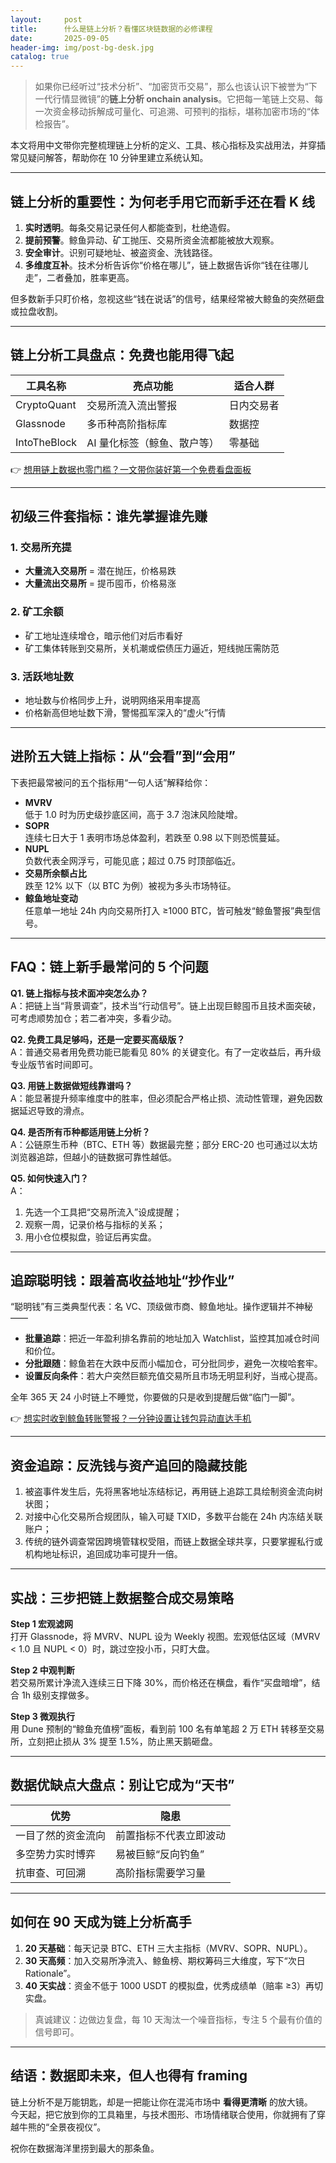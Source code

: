 ```yaml
---
layout:     post
title:      什么是链上分析？看懂区块链数据的必修课程
date:       2025-09-05
header-img: img/post-bg-desk.jpg
catalog: true
---
```


> 如果你已经听过“技术分析”、“加密货币交易”，那么也该认识下被誉为“下一代行情显微镜”的**链上分析 onchain analysis**。它把每一笔链上交易、每一次资金移动拆解成可量化、可追溯、可预判的指标，堪称加密市场的“体检报告”。  
>

本文将用中文带你完整梳理链上分析的定义、工具、核心指标及实战用法，并穿插常见疑问解答，帮助你在 10 分钟里建立系统认知。

---

## 链上分析的重要性：为何老手用它而新手还在看 K 线

1. **实时透明**。每条交易记录任何人都能查到，杜绝造假。  
2. **提前预警**。鲸鱼异动、矿工抛压、交易所资金流都能被放大观察。  
3. **安全审计**。识别可疑地址、被盗资金、洗钱路径。  
4. **多维度互补**。技术分析告诉你“价格在哪儿”，链上数据告诉你“钱在往哪儿走”，二者叠加，胜率更高。  

但多数新手只盯价格，忽视这些“钱在说话”的信号，结果经常被大鲸鱼的突然砸盘或拉盘收割。  

---

## 链上分析工具盘点：免费也能用得飞起

| 工具名称   | 亮点功能                             | 适合人群 |
|------------|--------------------------------------|----------|
| CryptoQuant | 交易所流入流出警报                   | 日内交易者 |
| Glassnode  | 多币种高阶指标库                     | 数据控 |
| IntoTheBlock | AI 量化标签（鲸鱼、散户等）          | 零基础 |

👉 [想用链上数据也零门槛？一文带你装好第一个免费看盘面板](https://okxdog.com/)

---

## 初级三件套指标：谁先掌握谁先赚

### 1. 交易所充提

- **大量流入交易所** = 潜在抛压，价格易跌  
- **大量流出交易所** = 提币囤币，价格易涨  

### 2. 矿工余额

- 矿工地址连续增仓，暗示他们对后市看好  
- 矿工集体转账到交易所，关机潮或偿债压力逼近，短线抛压需防范  

### 3. 活跃地址数

- 地址数与价格同步上升，说明网络采用率提高  
- 价格新高但地址数下滑，警惕孤军深入的“虚火”行情  

---

## 进阶五大链上指标：从“会看”到“会用”

下表把最常被问的五个指标用“一句人话”解释给你：

- **MVRV**  
  低于 1.0 时为历史级抄底区间，高于 3.7 泡沫风险陡增。  
- **SOPR**  
  连续七日大于 1 表明市场总体盈利，若跌至 0.98 以下则恐慌蔓延。  
- **NUPL**  
  负数代表全网浮亏，可能见底；超过 0.75 时顶部临近。  
- **交易所余额占比**  
  跌至 12% 以下（以 BTC 为例）被视为多头市场特征。  
- **鲸鱼地址变动**  
  任意单一地址 24h 内向交易所打入 ≥1000 BTC，皆可触发“鲸鱼警报”典型信号。

---

## FAQ：链上新手最常问的 5 个问题

**Q1. 链上指标与技术面冲突怎么办？**  
A：把链上当“背景调查”，技术当“行动信号”。链上出现巨鲸囤币且技术面突破，可考虑顺势加仓；若二者冲突，多看少动。  

**Q2. 免费工具足够吗，还是一定要买高级版？**  
A：普通交易者用免费功能已能看见 80% 的关键变化。有了一定收益后，再升级专业版节省时间即可。  

**Q3. 用链上数据做短线靠谱吗？**  
A：能显著提升频率维度中的胜率，但必须配合严格止损、流动性管理，避免因数据延迟导致的滑点。  

**Q4. 是否所有币种都适用链上分析？**  
A：公链原生币种（BTC、ETH 等）数据最完整；部分 ERC-20 也可通过以太坊浏览器追踪，但越小的链数据可靠性越低。  

**Q5. 如何快速入门？**  
A：  
1. 先选一个工具把“交易所流入”设成提醒；  
2. 观察一周，记录价格与指标的关系；  
3. 用小仓位模拟盘，验证后再实盘。  

---

## 追踪聪明钱：跟着高收益地址“抄作业”

“聪明钱”有三类典型代表：名 VC、顶级做市商、鲸鱼地址。操作逻辑并不神秘——  

- **批量追踪**：把近一年盈利排名靠前的地址加入 Watchlist，监控其加减仓时间和价位。  
- **分批跟随**：鲸鱼若在大跌中反而小幅加仓，可分批同步，避免一次梭哈套牢。  
- **设置反向条件**：若大户突然巨额充值交易所且市场无明显利好，当戒心提高。  

全年 365 天 24 小时链上不睡觉，你要做的只是收到提醒后做“临门一脚”。

👉 [想实时收到鲸鱼转账警报？一分钟设置让钱包异动直达手机](https://okxdog.com/)

---

## 资金追踪：反洗钱与资产追回的隐藏技能

1. 被盗事件发生后，先将黑客地址冻结标记，再用链上追踪工具绘制资金流向树状图；  
2. 对接中心化交易所合规团队，输入可疑 TXID，多数平台能在 24h 内冻结关联账户；  
3. 传统的链外调查常因跨境管辖权受阻，而链上数据全球共享，只要掌握私行或机构地址标识，追回成功率可提升一倍。  

---

## 实战：三步把链上数据整合成交易策略

**Step 1 宏观滤网**  
打开 Glassnode，将 MVRV、NUPL 设为 Weekly 视图。宏观低估区域（MVRV < 1.0 且 NUPL < 0）时，跳过空投小币，只盯大盘。  

**Step 2 中观判断**  
若交易所累计净流入连续三日下降 30%，而价格还在横盘，看作“买盘暗增”，结合 1h 级别支撑做多。  

**Step 3 微观执行**  
用 Dune 预制的“鲸鱼充值榜”面板，看到前 100 名有单笔超 2 万 ETH 转移至交易所，立刻把止损从 3% 提至 1.5%，防止黑天鹅砸盘。  

---

## 数据优缺点大盘点：别让它成为“天书”

| 优势               | 隐患 |
|--------------------|------|
| 一目了然的资金流向 | 前置指标不代表立即波动 |
| 多空势力实时博弈   | 易被巨鲸“反向钓鱼”   |
| 抗审查、可回溯     | 高阶指标需要学习量     |

---

## 如何在 90 天成为链上分析高手

1. **20 天基础**：每天记录 BTC、ETH 三大主指标（MVRV、SOPR、NUPL）。  
2. **30 天高频**：加入交易所净流入、鲸鱼榜、期权筹码三大维度，写下“次日 Rationale”。  
3. **40 天实战**：资金不低于 1000 USDT 的模拟盘，优秀成绩单（赔率 ≥3）再切实盘。  

> 真诚建议：边做边复盘，每 10 天淘汰一个噪音指标，专注 5 个最有价值的信号即可。

---

## 结语：数据即未来，但人也得有 framing

链上分析不是万能钥匙，却是一把能让你在混沌市场中 **看得更清晰** 的放大镜。  
今天起，把它放到你的工具箱里，与技术图形、市场情绪联合使用，你就拥有了穿越牛熊的“全景夜视仪”。  

祝你在数据海洋里捞到最大的那条鱼。
